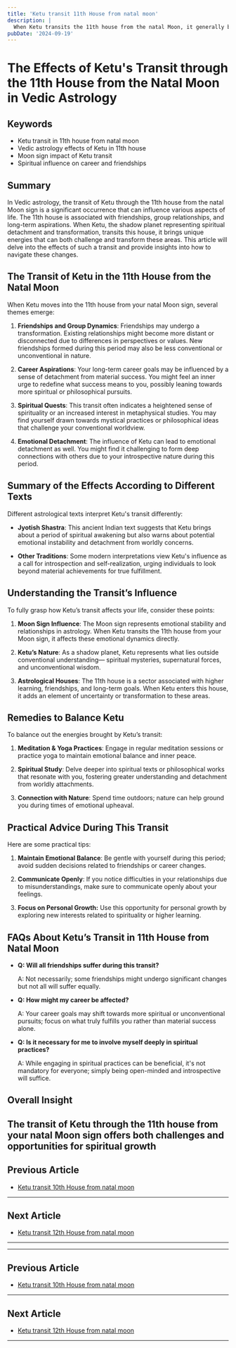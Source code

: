 ```yaml
---
title: 'Ketu transit 11th House from natal moon'
description: |
  When Ketu transits the 11th house from the natal Moon, it generally brings beneficial outcomes such as financial success, improved status, and abundance at home. However, there may be conflicts with relatives and health issues for siblings.
pubDate: '2024-09-19'
---
```


# The Effects of Ketu's Transit through the 11th House from the Natal Moon in Vedic Astrology

## Keywords

- Ketu transit in 11th house from natal moon
- Vedic astrology effects of Ketu in 11th house
- Moon sign impact of Ketu transit
- Spiritual influence on career and friendships

## Summary

In Vedic astrology, the transit of Ketu through the 11th house from the natal Moon sign is a significant occurrence that can influence various aspects of life. The 11th house is associated with friendships, group relationships, and long-term aspirations. When Ketu, the shadow planet representing spiritual detachment and transformation, transits this house, it brings unique energies that can both challenge and transform these areas. This article will delve into the effects of such a transit and provide insights into how to navigate these changes.

## The Transit of Ketu in the 11th House from the Natal Moon

When Ketu moves into the 11th house from your natal Moon sign, several themes emerge:

1. **Friendships and Group Dynamics**: Friendships may undergo a transformation. Existing relationships might become more distant or disconnected due to differences in perspectives or values. New friendships formed during this period may also be less conventional or unconventional in nature.

2. **Career Aspirations**: Your long-term career goals may be influenced by a sense of detachment from material success. You might feel an inner urge to redefine what success means to you, possibly leaning towards more spiritual or philosophical pursuits.

3. **Spiritual Quests**: This transit often indicates a heightened sense of spirituality or an increased interest in metaphysical studies. You may find yourself drawn towards mystical practices or philosophical ideas that challenge your conventional worldview.

4. **Emotional Detachment**: The influence of Ketu can lead to emotional detachment as well. You might find it challenging to form deep connections with others due to your introspective nature during this period.

## Summary of the Effects According to Different Texts

Different astrological texts interpret Ketu's transit differently:

- **Jyotish Shastra**: This ancient Indian text suggests that Ketu brings about a period of spiritual awakening but also warns about potential emotional instability and detachment from worldly concerns.
  
- **Other Traditions**: Some modern interpretations view Ketu's influence as a call for introspection and self-realization, urging individuals to look beyond material achievements for true fulfillment.

## Understanding the Transit’s Influence

To fully grasp how Ketu’s transit affects your life, consider these points:

1. **Moon Sign Influence**: The Moon sign represents emotional stability and relationships in astrology. When Ketu transits the 11th house from your Moon sign, it affects these emotional dynamics directly.
  
2. **Ketu’s Nature**: As a shadow planet, Ketu represents what lies outside conventional understanding— spiritual mysteries, supernatural forces, and unconventional wisdom.
  
3. **Astrological Houses**: The 11th house is a sector associated with higher learning, friendships, and long-term goals. When Ketu enters this house, it adds an element of uncertainty or transformation to these areas.

## Remedies to Balance Ketu

To balance out the energies brought by Ketu’s transit:

1. **Meditation & Yoga Practices**: Engage in regular meditation sessions or practice yoga to maintain emotional balance and inner peace.
  
2. **Spiritual Study**: Delve deeper into spiritual texts or philosophical works that resonate with you, fostering greater understanding and detachment from worldly attachments.
  
3. **Connection with Nature**: Spend time outdoors; nature can help ground you during times of emotional upheaval.

## Practical Advice During This Transit

Here are some practical tips:

1. **Maintain Emotional Balance**: Be gentle with yourself during this period; avoid sudden decisions related to friendships or career changes.
  
2. **Communicate Openly**: If you notice difficulties in your relationships due to misunderstandings, make sure to communicate openly about your feelings.
  
3. **Focus on Personal Growth:** Use this opportunity for personal growth by exploring new interests related to spirituality or higher learning.

## FAQs About Ketu’s Transit in 11th House from Natal Moon

- **Q: Will all friendships suffer during this transit?**
  
  A: Not necessarily; some friendships might undergo significant changes but not all will suffer equally.

- **Q: How might my career be affected?**

  A: Your career goals may shift towards more spiritual or unconventional pursuits; focus on what truly fulfills you rather than material success alone.

- **Q: Is it necessary for me to involve myself deeply in spiritual practices?**

  A: While engaging in spiritual practices can be beneficial, it's not mandatory for everyone; simply being open-minded and introspective will suffice.

## Overall Insight

The transit of Ketu through the 11th house from your natal Moon sign offers both challenges and opportunities for spiritual growth
---

## Previous Article
- [Ketu transit 10th House from natal moon](200910_Ketu_transit_10th_House_from_natal_moon.md)

---

## Next Article
- [Ketu transit 12th House from natal moon](200912_Ketu_transit_12th_House_from_natal_moon.md)

---
---

## Previous Article
- [Ketu transit 10th House from natal moon](200910_Ketu_transit_10th_House_from_natal_moon.md)

---

## Next Article
- [Ketu transit 12th House from natal moon](200912_Ketu_transit_12th_House_from_natal_moon.md)

---
